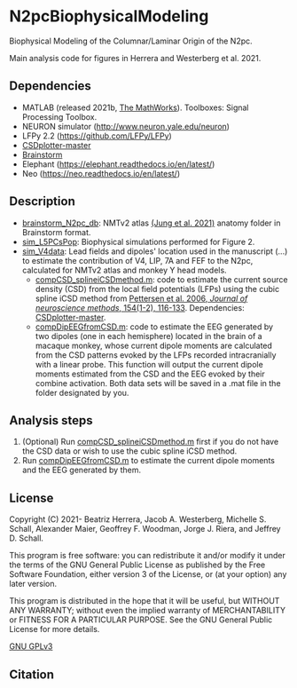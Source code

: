 # N2pcBiophysicalModeling
 Biophysical Modeling of the Columnar/Laminar Origin of the N2pc.

Main analysis code for figures in Herrera and Westerberg et al. 2021.

## Dependencies
- MATLAB (released 2021b, [The MathWorks](https://www.mathworks.com/?s_tid=gn_logo)). Toolboxes: Signal Processing Toolbox.
- NEURON simulator (http://www.neuron.yale.edu/neuron)
- LFPy 2.2 (https://github.com/LFPy/LFPy)
- [CSDplotter-master](https://github.com/espenhgn/CSDplotter)
- [Brainstorm](https://neuroimage.usc.edu/brainstorm/Introduction)
- Elephant (https://elephant.readthedocs.io/en/latest/)
- Neo (https://neo.readthedocs.io/en/latest/)

## Description
- [brainstorm_N2pc_db](brainstorm_N2pc_db): NMTv2 atlas [(Jung et al. 2021)](https://doi.org/10.1016/j.neuroimage.2021.117997) anatomy folder in Brainstorm format. 
- [sim_L5PCsPop](sim_L5PCsPop): Biophysical simulations performed for Figure 2. 
- [sim_V4data](sim_V4data): Lead fields and dipoles' location used in the manuscript (...) to estimate the contribution of V4, LIP, 7A and FEF to the N2pc, calculated for NMTv2 atlas and monkey Y head models.
   * [compCSD_splineiCSDmethod.m](compCSD_splineiCSDmethod.m): code to estimate the current source density (CSD) from the local field potentials (LFPs) using the cubic spline iCSD method from [Pettersen et al. 2006, *Journal of neuroscience methods*, 154(1-2), 116-133](https://www.sciencedirect.com/science/article/pii/S0165027005004541). Dependencies: [CSDplotter-master](https://github.com/beaherrera/2-compartments_L5-PC_model/tree/master/Toolbox).
  * [compDipEEGfromCSD.m](compDipEEGfromCSD.m): code to estimate the EEG generated by two dipoles (one in each hemisphere) located in the brain of a macaque monkey, whose current dipole moments are calculated from the CSD patterns evoked by the LFPs recorded intracranially with a linear probe. This function will output the current dipole moments estimated from the CSD and the EEG evoked by their combine activation. Both data sets will be saved in a .mat file in the folder designated by you.

## Analysis steps
1. (Optional) Run [compCSD_splineiCSDmethod.m](compCSD_splineiCSDmethod.m) first if you do not have the CSD data or wish to use the cubic spline iCSD method.
2. Run [compDipEEGfromCSD.m](compDipEEGfromCSD.m) to estimate the current dipole moments and the EEG generated by them.

## License
Copyright (C) 2021- Beatriz Herrera, Jacob A. Westerberg, Michelle S. Schall, Alexander Maier, Geoffrey F. Woodman, Jorge J. Riera, and Jeffrey D. Schall.

This program is free software: you can redistribute it and/or modify it under the terms of the GNU General Public License as published by the Free Software Foundation, either version 3 of the License, or (at your option) any later version.

This program is distributed in the hope that it will be useful, but WITHOUT ANY WARRANTY; without even the implied warranty of MERCHANTABILITY or FITNESS FOR A PARTICULAR PURPOSE. See the GNU General Public License for more details.

[GNU GPLv3](https://choosealicense.com/licenses/gpl-3.0/)

## Citation

